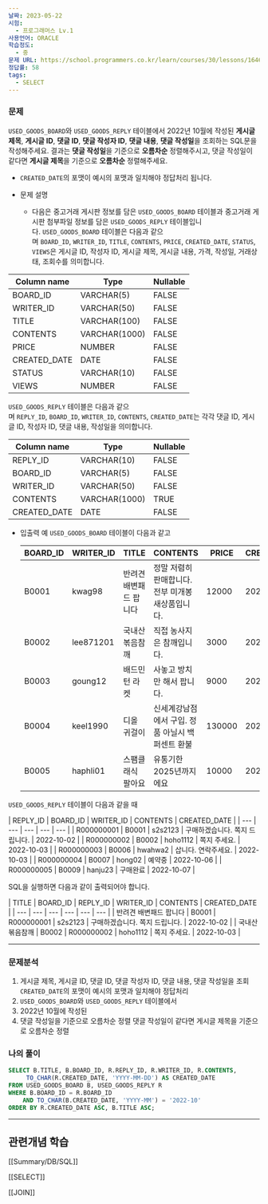 ```yaml
---
날짜: 2023-05-22
시험:
  - 프로그래머스 Lv.1
사용언어: ORACLE
학습정도:
  - 중
문제 URL: https://school.programmers.co.kr/learn/courses/30/lessons/164673
정답률: 58
tags:
  - SELECT
---
```

### 문제

`USED_GOODS_BOARD`와 `USED_GOODS_REPLY` 테이블에서 2022년 10월에 작성된 **게시글 제목**, **게시글 ID**, **댓글 ID**, **댓글 작성자 ID**, **댓글 내용**, **댓글 작성일**을 조회하는 SQL문을 작성해주세요. 결과는 **댓글 작성일**을 기준으로 **오름차순** 정렬해주시고, 댓글 작성일이 같다면 **게시글 제목**을 기준으로 **오름차순** 정렬해주세요.
- `CREATED_DATE`의 포맷이 예시의 포맷과 일치해야 정답처리 됩니다.

- 문제 설명
	- 다음은 중고거래 게시판 정보를 담은 `USED_GOODS_BOARD` 테이블과 중고거래 게시판 첨부파일 정보를 담은 `USED_GOODS_REPLY` 테이블입니다. `USED_GOODS_BOARD` 테이블은 다음과 같으며 `BOARD_ID`, `WRITER_ID`, `TITLE`, `CONTENTS`, `PRICE`, `CREATED_DATE`, `STATUS`, `VIEWS`은 게시글 ID, 작성자 ID, 게시글 제목, 게시글 내용, 가격, 작성일, 거래상태, 조회수를 의미합니다.

| Column name  | Type          | Nullable |
| ------------ | ------------- | -------- |
| BOARD_ID     | VARCHAR(5)    | FALSE    |
| WRITER_ID    | VARCHAR(50)   | FALSE    |
| TITLE        | VARCHAR(100)  | FALSE    |
| CONTENTS     | VARCHAR(1000) | FALSE    |
| PRICE        | NUMBER        | FALSE    |
| CREATED_DATE | DATE          | FALSE    |
| STATUS       | VARCHAR(10)   | FALSE    |
| VIEWS        | NUMBER        | FALSE    |
   
 `USED_GOODS_REPLY` 테이블은 다음과 같으며 `REPLY_ID`, `BOARD_ID`, `WRITER_ID`, `CONTENTS`, `CREATED_DATE`는 각각 댓글 ID, 게시글 ID, 작성자 ID, 댓글 내용, 작성일을 의미합니다.
 
   | Column name | Type | Nullable |
   | --- | --- | --- |
   | REPLY_ID | VARCHAR(10) | FALSE |
   | BOARD_ID | VARCHAR(5) | FALSE |
   | WRITER_ID | VARCHAR(50) | FALSE |
   | CONTENTS | VARCHAR(1000) | TRUE |
   | CREATED_DATE | DATE | FALSE |


- 입출력 예
`USED_GOODS_BOARD` 테이블이 다음과 같고
  
   | BOARD_ID | WRITER_ID | TITLE | CONTENTS | PRICE | CREATED_DATE | STATUS | VIEWS |
    | --- | --- | --- | --- | --- | --- | --- | --- |
    | B0001 | kwag98 | 반려견 배변패드 팝니다 | 정말 저렴히 판매합니다. 전부 미개봉 새상품입니다. | 12000 | 2022-10-01 | DONE | 250 |
    | B0002 | lee871201 | 국내산 볶음참깨 | 직접 농사지은 참깨입니다. | 3000 | 2022-10-02 | DONE | 121 |
    | B0003 | goung12 | 배드민턴 라켓 | 사놓고 방치만 해서 팝니다. | 9000 | 2022-10-02 | SALE | 212 |
    | B0004 | keel1990 | 디올 귀걸이 | 신세계강남점에서 구입. 정품 아닐시 백퍼센트 환불 | 130000 | 2022-10-02 | SALE | 199 |
    | B0005 | haphli01 | 스팸클래식 팔아요 | 유통기한 2025년까지에요 | 10000 | 2022-10-02 | SALE | 121 |
   
`USED_GOODS_REPLY` 테이블이 다음과 같을 때
   
   | REPLY_ID | BOARD_ID | WRITER_ID | CONTENTS | CREATED_DATE |
    | --- | --- | --- | --- | --- |
    | R000000001 | B0001 | s2s2123 | 구매하겠습니다. 쪽지 드립니다. | 2022-10-02 |
    | R000000002 | B0002 | hoho1112 | 쪽지 주세요. | 2022-10-03 |
    | R000000003 | B0006 | hwahwa2 | 삽니다. 연락주세요. | 2022-10-03 |
    | R000000004 | B0007 | hong02 | 예약중 | 2022-10-06 |
    | R000000005 | B0009 | hanju23 | 구매완료 | 2022-10-07 |
   
SQL을 실행하면 다음과 같이 출력되어야 합니다.
   
   | TITLE | BOARD_ID | REPLY_ID | WRITER_ID | CONTENTS | CREATED_DATE |
    | --- | --- | --- | --- | --- | --- |
    | 반려견 배변패드 팝니다 | B0001 | R000000001 | s2s2123 | 구매하겠습니다. 쪽지 드립니다. | 2022-10-02 |
    | 국내산 볶음참깨 | B0002 | R000000002 | hoho1112 | 쪽지 주세요. | 2022-10-03 |

---
### 문제분석

1. 게시글 제목, 게시글 ID, 댓글 ID, 댓글 작성자 ID, 댓글 내용, 댓글 작성일을 조회
	`CREATED_DATE`의 포맷이 예시의 포맷과 일치해야 정답처리
2. `USED_GOODS_BOARD`와 `USED_GOODS_REPLY` 테이블에서
3. 2022년 10월에 작성된
4. 댓글 작성일을 기준으로 오름차순 정렬
	댓글 작성일이 같다면 게시글 제목을 기준으로 오름차순 정렬

### 나의 풀이

```sql
SELECT B.TITLE, B.BOARD_ID, R.REPLY_ID, R.WRITER_ID, R.CONTENTS,
     TO_CHAR(R.CREATED_DATE, 'YYYY-MM-DD') AS CREATED_DATE
FROM USED_GOODS_BOARD B, USED_GOODS_REPLY R
WHERE B.BOARD_ID = R.BOARD_ID
    AND TO_CHAR(B.CREATED_DATE, 'YYYY-MM') = '2022-10'
ORDER BY R.CREATED_DATE ASC, B.TITLE ASC;
```

---
## 관련개념 학습

[[Summary/DB/SQL]] 

[[SELECT]] 

[[JOIN]] 